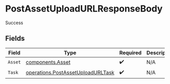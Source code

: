 # PostAssetUploadURLResponseBody

Success


## Fields

| Field                                                                                  | Type                                                                                   | Required                                                                               | Description                                                                            |
| -------------------------------------------------------------------------------------- | -------------------------------------------------------------------------------------- | -------------------------------------------------------------------------------------- | -------------------------------------------------------------------------------------- |
| `Asset`                                                                                | [components.Asset](../../models/components/asset.md)                                   | :heavy_check_mark:                                                                     | N/A                                                                                    |
| `Task`                                                                                 | [operations.PostAssetUploadURLTask](../../models/operations/postassetuploadurltask.md) | :heavy_check_mark:                                                                     | N/A                                                                                    |